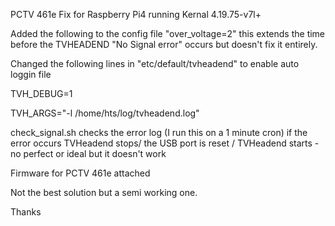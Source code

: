 PCTV 461e Fix for Raspberry Pi4 running Kernal 4.19.75-v7l+

Added the following to the config file "over_voltage=2" this extends the time before the TVHEADEND "No Signal error" occurs but doesn't fix it entirely.

Changed the following lines in "etc/default/tvheadend" to enable auto loggin file 

TVH_DEBUG=1

TVH_ARGS="-l /home/hts/log/tvheadend.log"


check_signal.sh checks the error log (I run this on a 1 minute cron) if the error occurs TVHeadend stops/ the USB port is reset / TVHeadend starts - no perfect or ideal but it doesn't work

Firmware for PCTV 461e attached

Not the best solution but a semi working one.

Thanks 
